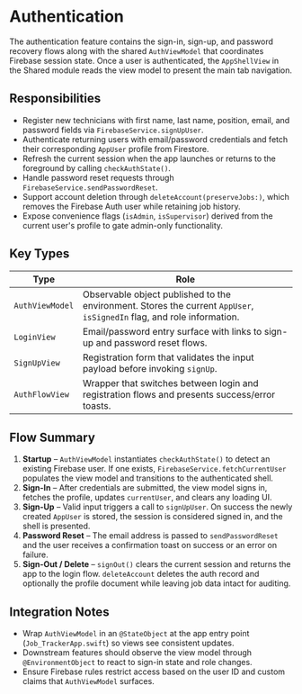 # Authentication

The authentication feature contains the sign-in, sign-up, and password recovery flows along with the shared `AuthViewModel` that coordinates Firebase session state. Once a user is authenticated, the `AppShellView` in the Shared module reads the view model to present the main tab navigation.

## Responsibilities

- Register new technicians with first name, last name, position, email, and password fields via `FirebaseService.signUpUser`.
- Authenticate returning users with email/password credentials and fetch their corresponding `AppUser` profile from Firestore.
- Refresh the current session when the app launches or returns to the foreground by calling `checkAuthState()`.
- Handle password reset requests through `FirebaseService.sendPasswordReset`.
- Support account deletion through `deleteAccount(preserveJobs:)`, which removes the Firebase Auth user while retaining job history.
- Expose convenience flags (`isAdmin`, `isSupervisor`) derived from the current user's profile to gate admin-only functionality.

## Key Types

| Type | Role |
| --- | --- |
| `AuthViewModel` | Observable object published to the environment. Stores the current `AppUser`, `isSignedIn` flag, and role information. |
| `LoginView` | Email/password entry surface with links to sign-up and password reset flows. |
| `SignUpView` | Registration form that validates the input payload before invoking `signUp`. |
| `AuthFlowView` | Wrapper that switches between login and registration flows and presents success/error toasts. |

## Flow Summary

1. **Startup** – `AuthViewModel` instantiates `checkAuthState()` to detect an existing Firebase user. If one exists, `FirebaseService.fetchCurrentUser` populates the view model and transitions to the authenticated shell.
2. **Sign-In** – After credentials are submitted, the view model signs in, fetches the profile, updates `currentUser`, and clears any loading UI.
3. **Sign-Up** – Valid input triggers a call to `signUpUser`. On success the newly created `AppUser` is stored, the session is considered signed in, and the shell is presented.
4. **Password Reset** – The email address is passed to `sendPasswordReset` and the user receives a confirmation toast on success or an error on failure.
5. **Sign-Out / Delete** – `signOut()` clears the current session and returns the app to the login flow. `deleteAccount` deletes the auth record and optionally the profile document while leaving job data intact for auditing.

## Integration Notes

- Wrap `AuthViewModel` in an `@StateObject` at the app entry point (`Job_TrackerApp.swift`) so views see consistent updates.
- Downstream features should observe the view model through `@EnvironmentObject` to react to sign-in state and role changes.
- Ensure Firebase rules restrict access based on the user ID and custom claims that `AuthViewModel` surfaces.
